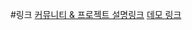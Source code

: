 #링크
<a href="https://okky.kr/article/846170">커뮤니티 & 프로젝트 설명링크</a>
<a href="https://developer-choi.github.io/okky-seach/">데모 링크</a>
